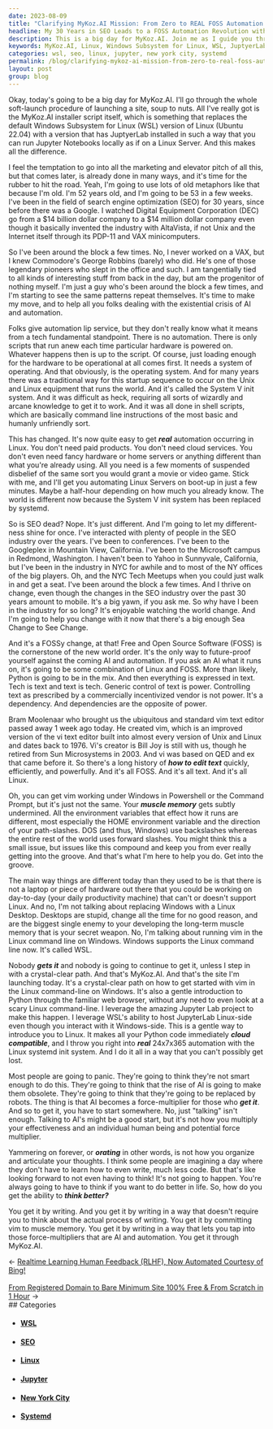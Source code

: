 ```yaml
---
date: 2023-08-09
title: "Clarifying MyKoz.AI Mission: From Zero to REAL FOSS Automation in 1 Hour"
headline: My 30 Years in SEO Leads to a FOSS Automation Revolution with MyKoz.AI
description: This is a big day for MyKoz.AI. Join me as I guide you through the soft-launch procedure of launching a site, soup to nuts. Learn how to automate Linux servers on boot-up and understand the changes in the SEO industry over the past 30 years. Leverage the amazing Jupyter Lab project to make your Python code immediately cloud compatible and get into the groove of real 24x7x365 automation with the Linux systemd init system.
keywords: MyKoz.AI, Linux, Windows Subsystem for Linux, WSL, JuptyerLab, Jupyter Notebooks, Search Engine Optimization, SEO, Digital Equipment Corporation, DEC, AltaVista, Unix, Internet, System V init system, Shell Scripts, Command Line, Systemd, Mobile, Googleplex, Mountain View, Microsoft Campus, Redmond, Yahoo, Sunnyvale, New York, NYC, Tech Meetups, Free and Open Source Software, F
categories: wsl, seo, linux, jupyter, new york city, systemd
permalink: /blog/clarifying-mykoz-ai-mission-from-zero-to-real-foss-automation-in-1-hour/
layout: post
group: blog
---
```



Okay, today's going to be a big day for MyKoz.AI. I'll go through the whole
soft-launch procedure of launching a site, soup to nuts. All I've really got is
the MyKoz.AI installer script itself, which is something that replaces the
default Windows Subsystem for Linux (WSL) version of Linux (Ubuntu 22.04) with
a version that has JuptyerLab installed in such a way that you can run Jupyter
Notebooks locally as if on a Linux Server. And this makes all the difference.

I feel the temptation to go into all the marketing and elevator pitch of all
this, but that comes later, is already done in many ways, and it's time for the
rubber to hit the road. Yeah, I'm going to use lots of old metaphors like that
because I'm old. I'm 52 years old, and I'm going to be 53 in a few weeks. I've
been in the field of search engine optimization (SEO) for 30 years, since
before there was a Google. I watched Digital Equipment Corporation (DEC) go
from a $14 billion dollar company to a $14 million dollar company even though
it basically invented the industry with AltaVista, if not Unix and the Internet
itself through its PDP-11 and VAX minicomputers.

So I've been around the block a few times. No, I never worked on a VAX, but I
knew Commodore's George Robbins (barely) who did. He's one of those legendary
pioneers who slept in the office and such. I am tangentially tied to all kinds
of interesting stuff from back in the day, but am the progenitor of nothing
myself. I'm just a guy who's been around the block a few times, and I'm
starting to see the same patterns repeat themselves. It's time to make my move,
and to help all you folks dealing with the existential crisis of AI and
automation.

Folks give automation lip service, but they don't really know what it means
from a tech fundamental standpoint. There is no automation. There is only
scripts that run anew each time particular hardware is powered on. Whatever
happens then is up to the script. Of course, just loading enough for the
hardware to be operational at all comes first. It needs a system of operating.
And that obviously, is the operating system. And for many years there was a
traditional way for this startup sequence to occur on the Unix and Linux
equipment that runs the world. And it's called the System V init system. And it
was difficult as heck, requiring all sorts of wizardly and arcane knowledge to
get it to work. And it was all done in shell scripts, which are basically
command line instructions of the most basic and humanly unfriendly sort. 

This has changed. It's now quite easy to get ***real*** automation occurring in
Linux. You don't need paid products. You don't need cloud services. You don't
even need fancy hardware or home servers or anything different than what you're
already using. All you need is a few moments of suspended disbelief of the same
sort you would grant a movie or video game. Stick with me, and I'll get you
automating Linux Servers on boot-up in just a few minutes. Maybe a half-hour
depending on how much you already know. The world is different now because the
System V init system has been replaced by systemd.

So is SEO dead? Nope. It's just different. And I'm going to let my
different-ness shine for once. I've interacted with plenty of people in the SEO
industry over the years. I've been to conferences. I've been to the Googleplex
in Mountain View, California. I've been to the Microsoft campus in Redmond,
Washington. I haven't been to Yahoo in Sunnyvale, California, but I've been in
the industry in NYC for awhile and to most of the NY offices of the big
players. Oh, and the NYC Tech Meetups when you could just walk in and get a
seat. I've been around the block a few times. And I thrive on change, even
though the changes in the SEO industry over the past 30 years amount to mobile.
It's a big yawn, if you ask me. So why have I been in the industry for so long?
It's enjoyable watching the world change. And I'm going to help you change with
it now that there's a big enough Sea Change to See Change.

And it's a FOSSy change, at that! Free and Open Source Software (FOSS) is the
cornerstone of the new world order. It's the only way to future-proof yourself
against the coming AI and automation. If you ask an AI what it runs on, it's
going to be some combination of Linux and FOSS. More than likely, Python is
going to be in the mix. And then everything is expressed in text. Tech is text
and text is tech. Generic control of text is power. Controlling text as
prescribed by a commercially incentivized vendor is not power. It's a
dependency. And dependencies are the opposite of power. 

Bram Moolenaar who brought us the ubiquitous and standard vim text editor
passed away 1 week ago today. He created vim, which is an improved version of
the vi text editor built into almost every version of Unix and Linux and dates
back to 1976. Vi's creator is Bill Joy is still with us, though he retired from
Sun Microsystems in 2003. And vi was based on QED and ex that came before it.
So there's a long history of ***how to edit text*** quickly, efficiently, and
powerfully. And it's all FOSS. And it's all text. And it's all Linux.

Oh, you can get vim working under Windows in Powershell or the Command Prompt,
but it's just not the same. Your ***muscle memory*** gets subtly undermined.
All the environment variables that effect how it runs are different, most
especially the HOME environment variable and the direction of your
path-slashes. DOS (and thus, Windows) use backslashes whereas the entire rest
of the world uses forward slashes. You might think this a small issue, but
issues like this compound and keep you from ever really getting into the
groove. And that's what I'm here to help you do. Get into the groove.

The main way things are different today than they used to be is that there is
not a laptop or piece of hardware out there that you could be working on
day-to-day (your daily productivity machine) that can't or doesn't support
Linux. And no, I'm not talking about replacing Windows with a Linux Desktop.
Desktops are stupid, change all the time for no good reason, and are the
biggest single enemy to your developing the long-term muscle memory that is
your secret weapon. No, I'm talking about running vim in the Linux command line
on Windows. Windows supports the Linux command line now. It's called WSL.

Nobody ***gets it*** and nobody is going to continue to get it, unless I step
in with a crystal-clear path. And that's MyKoz.AI. And that's the site I'm
launching today. It's a crystal-clear path on how to get started with vim in
the Linux command-line on Windows. It's also a gentle introduction to Python
through the familiar web browser, without any need to even look at a scary
Linux command-line. I leverage the amazing Jupyter Lab project to make this
happen. I leverage WSL's ability to host JupyterLab Linux-side even though you
interact with it Windows-side. This is a gentle way to introduce you to Linux.
It makes all your Python code immediately ***cloud compatible***, and I throw
you right into ***real*** 24x7x365 automation with the Linux systemd init
system. And I do it all in a way that you can't possibly get lost.

Most people are going to panic. They're going to think they're not smart enough
to do this. They're going to think that the rise of AI is going to make them
obsolete. They're going to think that they're going to be replaced by robots.
The thing is that AI becomes a force-multiplier for those who ***get it***. And
so to get it, you have to start somewhere. No, just "talking" isn't enough.
Talking to AI's might be a good start, but it's not how you multiply your
effectiveness and an individual human being and potential force multiplier.

Yammering on forever, or ***orating*** in other words, is not how you organize
and articulate your thoughts. I think some people are imagining a day where
they don't have to learn how to even write, much less code. But that's like
looking forward to not even having to think! It's not going to happen. You're
always going to have to think if you want to do better in life. So, how do you
get the ability to ***think better?***

You get it by writing. And you get it by writing in a way that doesn't require
you to think about the actual process of writing. You get it by committing vim
to muscle memory. You get it by writing in a way that lets you tap into those
force-multipliers that are AI and automation. You get it through MyKoz.AI.













<div class="arrow-links"><div class="post-nav-prev"><span class="arrow">&larr;&nbsp;</span><a href="/blog/realtime-learning-human-feedback-rlhf-now-automated-courtesy-of-bing/">Realtime Learning Human Feedback (RLHF), Now Automated Courtesy of Bing!</a></div> &nbsp; <div class="post-nav-next"><a href="/blog/from-registered-domain-to-bare-minimum-site-100-free-from-scratch-in-1-hour/">From Registered Domain to Bare Minimum Site 100% Free & From Scratch in 1 Hour</a><span class="arrow">&nbsp;&rarr;</span></div></div>
## Categories

<ul>
<li><h4><a href='/wsl/'>WSL</a></h4></li>
<li><h4><a href='/seo/'>SEO</a></h4></li>
<li><h4><a href='/linux/'>Linux</a></h4></li>
<li><h4><a href='/jupyter/'>Jupyter</a></h4></li>
<li><h4><a href='/new-york-city/'>New York City</a></h4></li>
<li><h4><a href='/systemd/'>Systemd</a></h4></li></ul>
